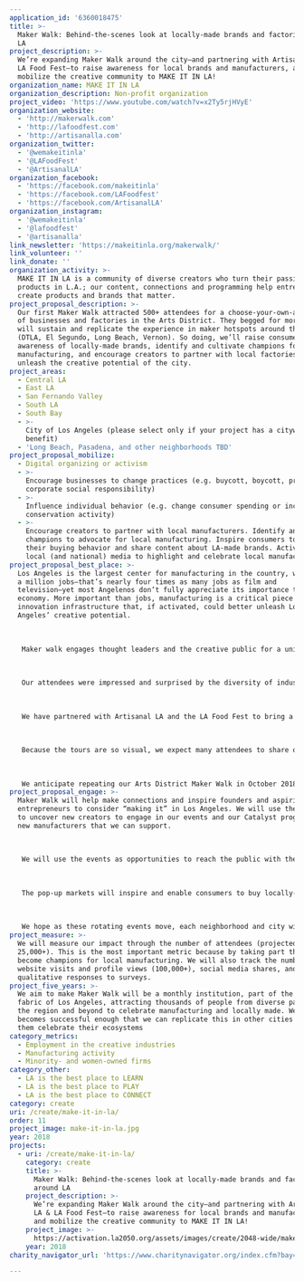 ```yaml
---
application_id: '6360018475'
title: >-
  Maker Walk: Behind-the-scenes look at locally-made brands and factories around
  LA
project_description: >-
  We’re expanding Maker Walk around the city—and partnering with Artisanal LA &
  LA Food Fest—to raise awareness for local brands and manufacturers, and
  mobilize the creative community to MAKE IT IN LA!
organization_name: MAKE IT IN LA
organization_description: Non-profit organization
project_video: 'https://www.youtube.com/watch?v=x2Ty5rjHVyE'
organization_website:
  - 'http://makerwalk.com'
  - 'http://lafoodfest.com'
  - 'http://artisanalla.com'
organization_twitter:
  - '@wemakeitinla'
  - '@LAFoodFest'
  - '@ArtisanalLA'
organization_facebook:
  - 'https://facebook.com/makeitinla'
  - 'https://facebook.com/LAFoodfest'
  - 'https://facebook.com/ArtisanalLA'
organization_instagram:
  - '@wemakeitinla'
  - '@lafoodfest'
  - '@artisanalla'
link_newsletter: 'https://makeitinla.org/makerwalk/'
link_volunteer: ''
link_donate: ''
organization_activity: >-
  MAKE IT IN LA is a community of diverse creators who turn their passions into
  products in L.A.; our content, connections and programming help entrepreneurs
  create products and brands that matter.
project_proposal_description: >-
  Our first Maker Walk attracted 500+ attendees for a choose-your-own-adventure
  of businesses and factories in the Arts District. They begged for more, so we
  will sustain and replicate the experience in maker hotspots around the region
  (DTLA, El Segundo, Long Beach, Vernon). So doing, we’ll raise consumer
  awareness of locally-made brands, identify and cultivate champions for
  manufacturing, and encourage creators to partner with local factories to fully
  unleash the creative potential of the city.
project_areas:
  - Central LA
  - East LA
  - San Fernando Valley
  - South LA
  - South Bay
  - >-
    City of Los Angeles (please select only if your project has a citywide
    benefit)
  - 'Long Beach, Pasadena, and other neighborhoods TBD'
project_proposal_mobilize:
  - Digital organizing or activism
  - >-
    Encourage businesses to change practices (e.g. buycott, boycott, promote
    corporate social responsibility)
  - >-
    Influence individual behavior (e.g. change consumer spending or increase
    conservation activity)
  - >-
    Encourage creators to partner with local manufacturers. Identify and inspire
    champions to advocate for local manufacturing. Inspire consumers to change
    their buying behavior and share content about LA-made brands. Activate the
    local (and national) media to highlight and celebrate local manufacturing. 
project_proposal_best_place: >-
  Los Angeles is the largest center for manufacturing in the country, with half
  a million jobs—that’s nearly four times as many jobs as film and
  television—yet most Angelenos don’t fully appreciate its importance to our
  economy. More important than jobs, manufacturing is a critical piece of
  innovation infrastructure that, if activated, could better unleash Los
  Angeles’ creative potential. 
   
   
   
   Maker walk engages thought leaders and the creative public for a unique look behind manufacturing in the city. Our pilot run attracted more than 500 participants. They checked in for this free event at the Los Angeles Cleantech Incubator and received a map for a self-guided walking tour of the Arts District neighborhood. Participants enjoyed visits to a dozen different factories and businesses, including Hyperloop, Angel City Brewery, La La Land Production and Design, HIVE lighting, the LADWP substation, the Advanced Prototyping Center, Blue Bottle, Greenbar Distillery, and Oblong Industries. It ended with an after party, featuring mini maker workshops and locally crafted cocktails at locally made shoe brand, COMUNITY. You can watch a video here: http://makeitinla.org/makerwalkvideo 
   
   
   
   Our attendees were impressed and surprised by the diversity of industries that are manufacturing in LA and they asked us for more. To build on Maker Walk’s success and expand its impact, we want to engage new neighborhoods and manufacturers and become a monthly event. We have yet to finalize the neighborhoods, but we have begun to scout venues in El Segundo, Pasadena, Vernon, in DTLA, and Long Beach.
   
   
   
   We have partnered with Artisanal LA and the LA Food Fest to bring a pop-up market aspect to enhance the event. The markets will raise awareness of consumers and inspire them to purchase locally made goods. 
   
   
   
   Because the tours are so visual, we expect many attendees to share on social media and we will add playful encouragements for sharing like photo stations. We will highlight many of the makers and manufacturers on social media and on our website to drive traffic and awareness. We will also implement an extensive PR campaign to attract media coverage.
   
   
   
   We anticipate repeating our Arts District Maker Walk in October 2018, and ramping up to a total of 18 events in the grant period. We expect to grow by 10% each month and attract more than 2,500 attendees per event by the second year, for a total of 25,000 attendees to date.
project_proposal_engage: >-
  Maker Walk will help make connections and inspire founders and aspiring
  entrepreneurs to consider “making it” in Los Angeles. We will use the events
  to uncover new creators to engage in our events and our Catalyst program and
  new manufacturers that we can support. 
   
   
   
   We will use the events as opportunities to reach the public with the message “manufacturing is sexy” through the media, social media, and our attendees. The events will be visually appealing to make it easy for people to share with their friends and raise awareness among the public. We will highlight manufacturers and brands hosting tours and selling at the market on our website.
   
   
   
   The pop-up markets will inspire and enable consumers to buy locally-made.
   
   
   
   We hope as these rotating events move, each neighborhood and city will start organizing additional events to involve their local residents, to expand our impact even further.
project_measure: >-
  We will measure our impact through the number of attendees (projected
  25,000+). This is the most important metric because by taking part they will
  become champions for local manufacturing. We will also track the number of
  website visits and profile views (100,000+), social media shares, and
  qualitative responses to surveys.
project_five_years: >-
  We aim to make Maker Walk will be a monthly institution, part of the cultural
  fabric of Los Angeles, attracting thousands of people from diverse parts of
  the region and beyond to celebrate manufacturing and locally made. We hope it
  becomes successful enough that we can replicate this in other cities to help
  them celebrate their ecosystems
category_metrics:
  - Employment in the creative industries
  - Manufacturing activity
  - Minority- and women-owned firms
category_other:
  - LA is the best place to LEARN
  - LA is the best place to PLAY
  - LA is the best place to CONNECT
category: create
uri: /create/make-it-in-la/
order: 11
project_image: make-it-in-la.jpg
year: 2018
projects:
  - uri: /create/make-it-in-la/
    category: create
    title: >-
      Maker Walk: Behind-the-scenes look at locally-made brands and factories
      around LA
    project_description: >-
      We’re expanding Maker Walk around the city—and partnering with Artisanal
      LA & LA Food Fest—to raise awareness for local brands and manufacturers,
      and mobilize the creative community to MAKE IT IN LA!
    project_image: >-
      https://activation.la2050.org/assets/images/create/2048-wide/make-it-in-la.jpg
    year: 2018
charity_navigator_url: 'https://www.charitynavigator.org/index.cfm?bay=search.profile&ein=811715988'

---
```

